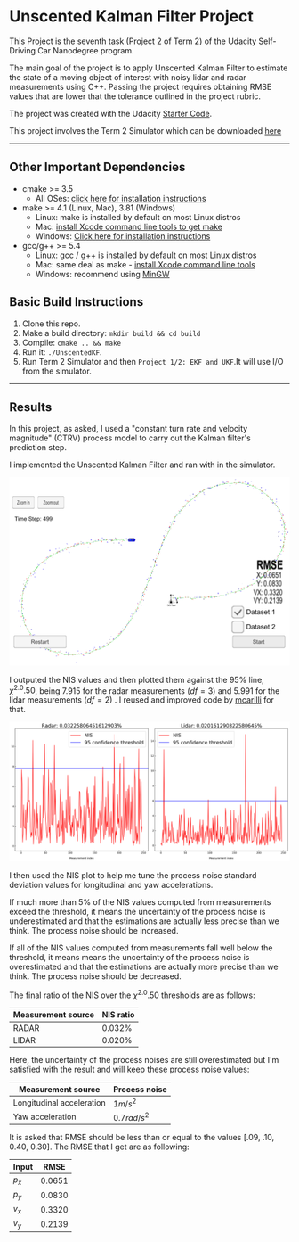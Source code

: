 # Unscented Kalman Filter Project
This Project is the seventh task (Project 2 of Term 2) of the Udacity Self-Driving Car Nanodegree program.

The main goal of the project is to apply Unscented Kalman Filter to estimate the state of a moving object of interest with noisy lidar and radar measurements using C++. Passing the project requires obtaining RMSE values that are lower that the tolerance outlined in the project rubric. 

The project was created with the Udacity [Starter Code](https://github.com/udacity/CarND-Unscented-Kalman-Filter-Project).

This project involves the Term 2 Simulator which can be downloaded [here](https://github.com/udacity/self-driving-car-sim/releases)

---

## Other Important Dependencies
* cmake >= 3.5
  * All OSes: [click here for installation instructions](https://cmake.org/install/)
* make >= 4.1 (Linux, Mac), 3.81 (Windows)
  * Linux: make is installed by default on most Linux distros
  * Mac: [install Xcode command line tools to get make](https://developer.apple.com/xcode/features/)
  * Windows: [Click here for installation instructions](http://gnuwin32.sourceforge.net/packages/make.htm)
* gcc/g++ >= 5.4
  * Linux: gcc / g++ is installed by default on most Linux distros
  * Mac: same deal as make - [install Xcode command line tools](https://developer.apple.com/xcode/features/)
  * Windows: recommend using [MinGW](http://www.mingw.org/)

## Basic Build Instructions

1. Clone this repo.
2. Make a build directory: `mkdir build && cd build`
3. Compile: `cmake .. && make`
4. Run it: `./UnscentedKF`. 
5. Run Term 2 Simulator and then `Project 1/2: EKF and UKF`.It will use I/O from the simulator.

---

## Results

In this project, as asked, I used a "constant turn rate and velocity magnitude" (CTRV) process model to carry out the Kalman filter's prediction step.

I implemented the Unscented Kalman Filter and ran with in the simulator.

![Result](Result.png)

I outputed the NIS values and then plotted them against the $95\%$ line, $\chi^2.0.50$, being $7.915$ for the radar measurements ($df=3$) and $5.991$ for the lidar measurements ($df=2$) . I reused and improved code by [mcarilli](https://github.com/mcarilli/CarND-Unscented-Kalman-Filter) for that.

![Result](NIS/NIS.png)

I then used the NIS plot to help me tune the process noise standard deviation values for longitudinal and yaw accelerations.

If much more than 5% of the NIS values computed from measurements exceed the threshold, it means the uncertainty of the process noise is underestimated and that the estimations are actually less precise than we think. The process noise should be increased.

If all of the NIS values computed from measurements fall well below the threshold, it means means the uncertainty of the process noise is overestimated and that the estimations are actually more precise than we think. The process noise should be decreased.

The final ratio of the NIS over the $\chi^2.0.50$ thresholds are as follows:

| Measurement source | NIS ratio 		 |
| ------------------ | ----------------- |
| RADAR              | 0.032%        |
| LIDAR              | 0.020%           |

Here, the uncertainty of the process noises are still overestimated but I'm satisfied with the result and will keep these process noise values:

| Measurement source | Process noise |
| ------------------ | ----------------- |
| Longitudinal acceleration | $1 m/s^2$ |
| Yaw acceleration | $0.7 rad/s^2$ |


It is asked that RMSE should be less than or equal to the values [.09, .10, 0.40, 0.30]. The RMSE that I get are as following:

| Input | RMSE   |
| ----- | ------ |
| $p_x$ | 0.0651 |
| $p_y$ | 0.0830 |
| $v_x$ | 0.3320 |
| $v_y$ | 0.2139 |